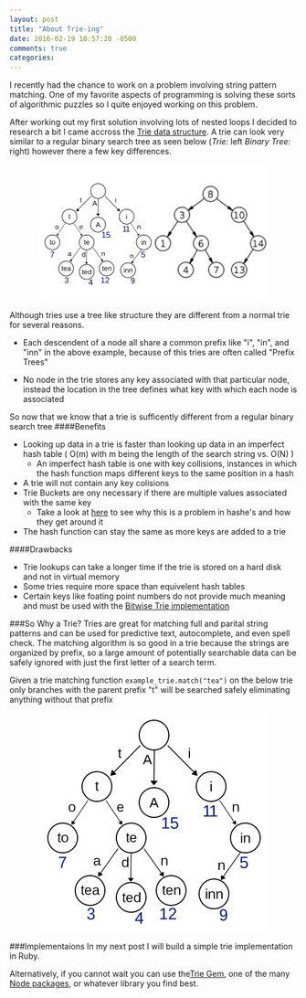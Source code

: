 ```yaml
---
layout: post
title: "About Trie-ing"
date: 2016-02-19 10:57:20 -0500
comments: true
categories: 
---
```


I recently had the chance to work on a problem involving string pattern matching. One of my favorite aspects of programming is solving these sorts of algorithmic puzzles so I quite enjoyed working on this problem.

After working out my first solution involving lots of nested loops I decided to research a bit I came accross the [Trie data structure](https://en.wikipedia.org/wiki/Trie). A trie can look very similar to a regular binary search tree as seen below (_Trie:_ left _Binary Tree:_ right) however there a few key differences.

<div style="text-align:center"><img src ="../images/trie_bst_comp.png" /></div>

Although tries use a tree like structure they are different from a normal trie for several reasons.

+ Each descendent of a node all share a common prefix like "i", "in", and "inn" in the above example, because of this tries are often called "Prefix Trees"

+ No node in the trie stores any key associated with that particular node, instead the location in the tree defines what key with which each node is associated

So now that we know that a trie is sufficently different from a regular binary search tree 
####Benefits
* Looking up data in a trie is faster than looking up data in an imperfect hash table ( O(m) with m being the length of the search string vs. O(N) ) 
	* An imperfect hash table is one with key collisions, instances in which the hash function maps different keys to the same position in a hash	
*  A trie will not contain any key colisions 
*  Trie Buckets are ony necessary if there are multiple values associated with the same key
	*  Take a look at [here](https://en.wikipedia.org/wiki/Hash_table#Collision_resolution) to see why this is a problem in hashe's and how they get around it
* The hash function can stay the same as more keys are added to a trie

####Drawbacks
* Trie lookups can take a longer time if the trie is stored on a hard disk and not in virtual memory
* Some tries require more space than equivelent hash tables
* Certain keys like foating point numbers do not provide much meaning and must be used with the [Bitwise Trie implementation](https://en.wikipedia.org/wiki/Trie#Bitwise_tries)

###So Why a Trie?
Tries are great for matching full and parital string patterns and can be used for predictive text, autocomplete, and even spell check. The matching algorithm is so good in a trie because the strings are organized by prefix, so a large amount of potentially searchable data can be safely ignored with just the first letter of a search term. 

Given a trie matching function `example_trie.match("tea")` on the below trie only branches with the parent prefix "t" will be searched safely eliminating anything without that prefix
<div style="text-align:center"><img src ="../images/trie.png" /></div>

###Implementaions
In my next post I will build a simple trie implementation in Ruby.

Alternatively, if you cannot wait you can use the[Trie Gem](https://github.com/tyler/trie), one of the many [Node packages](https://www.npmjs.com/browse/keyword/trie), or whatever library you find best.